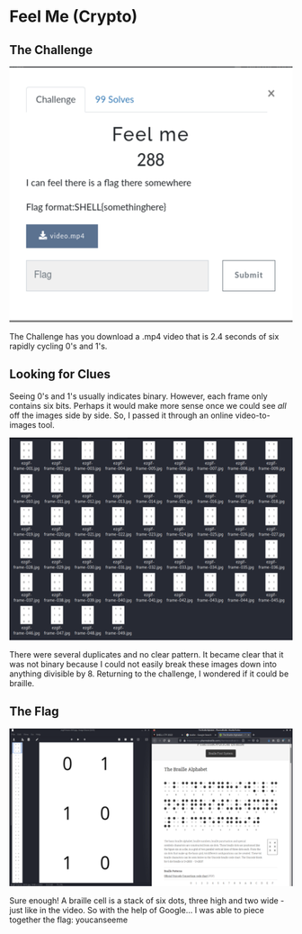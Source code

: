 # Feel Me (Crypto)

## The Challenge

![challenge](images/feelMe.png)

The Challenge has you download a .mp4 video that is 2.4 seconds of six rapidly cycling 0's and 1's.

## Looking for Clues

Seeing 0's and 1's usually indicates binary. However, each frame only contains six bits. Perhaps it would make more sense once we could see *all* off the images side by side. So, I passed it through an online video-to-images tool.

![images](images/videoBreakdown.png)

There were several duplicates and no clear pattern. It became clear that it was not binary because I could not easily break these images down into anything divisible by 8. Returning to the challenge, I wondered if it could be braille.

## The Flag

![braille](images/braille.png)

Sure enough! A braille cell is a stack of six dots, three high and two wide - just like in the video. So with the help of Google... I was able to piece together the flag: youcanseeme